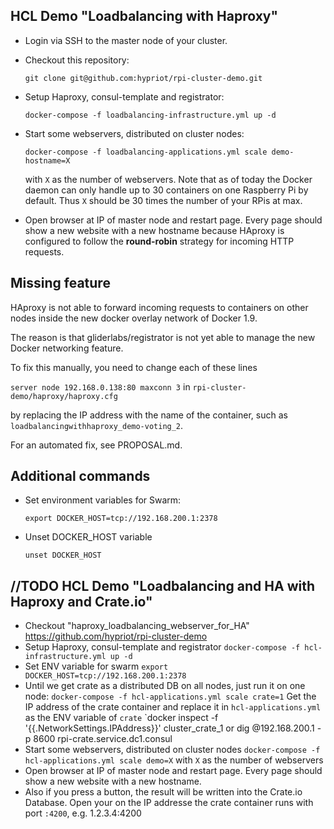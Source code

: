 HCL Demo "Loadbalancing with Haproxy"
--------------------------------
- Login via SSH to the master node of your cluster.
- Checkout this repository:

  `git clone git@github.com:hypriot/rpi-cluster-demo.git`

- Setup Haproxy, consul-template and registrator:

  `docker-compose -f loadbalancing-infrastructure.yml up -d`

- Start some webservers, distributed on cluster nodes:

  `docker-compose -f loadbalancing-applications.yml scale demo-hostname=X`

  with `X` as the number of webservers. Note that as of today the Docker daemon can only handle up to 30 containers on one Raspberry Pi by default. Thus `X` should be 30 times the number of your RPis at max.

- Open browser at IP of master node and restart page. Every page should show a new website with a new hostname because HAproxy is configured to follow the **round-robin** strategy for incoming HTTP requests.


Missing feature
---------------
HAproxy is not able to forward incoming requests to containers on other nodes inside the new docker overlay network of Docker 1.9.

The reason is that gliderlabs/registrator is not yet able to manage the new Docker networking feature.

To fix this manually, you need to change each of these lines

`server node 192.168.0.138:80 maxconn 3` in `rpi-cluster-demo/haproxy/haproxy.cfg`

by replacing the IP address with the name of the container, such as
`loadbalancingwithhaproxy_demo-voting_2`.

For an automated fix, see PROPOSAL.md.


Additional commands
--------------------
- Set environment variables for Swarm:

  `export DOCKER_HOST=tcp://192.168.200.1:2378`

- Unset DOCKER_HOST variable

  `unset DOCKER_HOST`


//TODO HCL Demo "Loadbalancing and HA with Haproxy and Crate.io"
--------------------------------------

- Checkout "haproxy_loadbalancing_webserver_for_HA" https://github.com/hypriot/rpi-cluster-demo
- Setup Haproxy, consul-template and registrator
  `docker-compose -f hcl-infrastructure.yml up -d`
- Set ENV variable for swarm
  `export DOCKER_HOST=tcp://192.168.200.1:2378`
- Until we get crate as a distributed DB on all nodes, just run it on one node:
  `docker-compose -f hcl-applications.yml scale crate=1`
  Get the IP address of the crate container and replace it in `hcl-applications.yml` as the ENV variable of `crate`
  `docker inspect -f '{{.NetworkSettings.IPAddress}}' cluster_crate_1
  or dig @192.168.200.1 -p 8600 rpi-crate.service.dc1.consul
- Start some webservers, distributed on cluster nodes
  `docker-compose -f hcl-applications.yml scale demo=X`
  with `X` as the number of webservers
- Open browser at IP of master node and restart page. Every page should show a new website with a new hostname.
- Also if you press a button, the result will be written into the Crate.io Database. Open your on the IP addresse the crate container runs with port `:4200`, e.g. 1.2.3.4:4200
